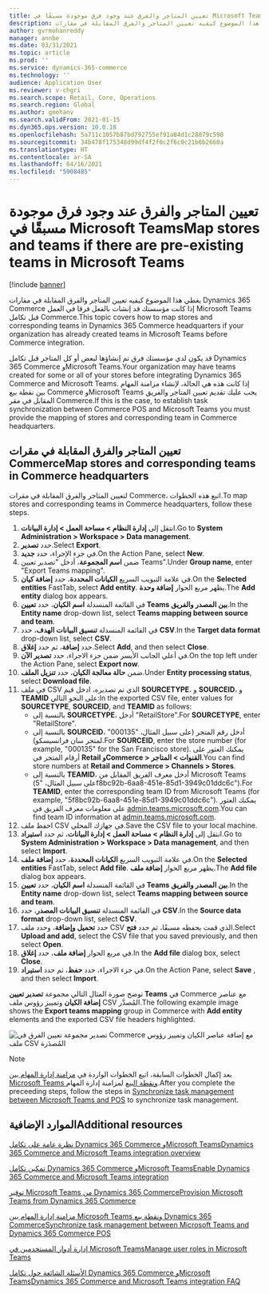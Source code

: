 ```yaml
---
title: تعيين المتاجر والفرق عند وجود فرق موجودة مسبقًا في Microsoft Teams
description: يغطي هذا الموضوع كيفيه تعيين المتاجر والفرق المقابلة في مقارات Dynamics 365 Commerce إذا كانت مؤسستك قد إنشات بالفعل فرقا في العمل Microsoft Teams قبل تكامل Commerce.
author: gvrmohanreddy
manager: annbe
ms.date: 03/31/2021
ms.topic: article
ms.prod: ''
ms.service: dynamics-365-commerce
ms.technology: ''
audience: Application User
ms.reviewer: v-chgri
ms.search.scope: Retail, Core, Operations
ms.search.region: Global
ms.author: gmohanv
ms.search.validFrom: 2021-01-15
ms.dyn365.ops.version: 10.0.18
ms.openlocfilehash: 5a711c1057b87bd792755ef91a84d1c28879c590
ms.sourcegitcommit: 34b478f175348d99df4f2f0c2f6c0c21b6b2660a
ms.translationtype: HT
ms.contentlocale: ar-SA
ms.lasthandoff: 04/16/2021
ms.locfileid: "5908485"
---
```

# <a name="map-stores-and-teams-if-there-are-pre-existing-teams-in-microsoft-teams"></a><span data-ttu-id="ef79f-103">تعيين المتاجر والفرق عند وجود فرق موجودة مسبقًا في Microsoft Teams</span><span class="sxs-lookup"><span data-stu-id="ef79f-103">Map stores and teams if there are pre-existing teams in Microsoft Teams</span></span>

[!include [banner](includes/banner.md)]

<span data-ttu-id="ef79f-104">يغطي هذا الموضوع كيفيه تعيين المتاجر والفرق المقابلة في مقارات Dynamics 365 Commerce إذا كانت مؤسستك قد إنشات بالفعل فرقا في العمل Microsoft Teams قبل تكامل Commerce.</span><span class="sxs-lookup"><span data-stu-id="ef79f-104">This topic covers how to map stores and corresponding teams in Dynamics 365 Commerce headquarters if your organization has already created teams in Microsoft Teams before Commerce integration.</span></span>

<span data-ttu-id="ef79f-105">قد يكون لدي مؤسستك فرق تم إنشاؤها لبعض أو كل المتاجر قبل تكامل Dynamics 365 Commerce وMicrosoft Teams.</span><span class="sxs-lookup"><span data-stu-id="ef79f-105">Your organization may have teams created for some or all of your stores before integrating Dynamics 365 Commerce and Microsoft Teams.</span></span> <span data-ttu-id="ef79f-106">إذا كانت هذه هي الحالة، لإنشاء مزامنة المهام بين نقطة بيع Commerce وMicrosoft Teams يجب عليك تقديم تعيين المتاجر والفريق المقابل في مقر Commerce.</span><span class="sxs-lookup"><span data-stu-id="ef79f-106">If this is the case, to establish task synchronization between Commerce POS and Microsoft Teams you must provide the mapping of stores and corresponding team in Commerce headquarters.</span></span>

## <a name="map-stores-and-corresponding-teams-in-commerce-headquarters"></a><span data-ttu-id="ef79f-107">تعيين المتاجر والفرق المقابلة في مقرات Commerce</span><span class="sxs-lookup"><span data-stu-id="ef79f-107">Map stores and corresponding teams in Commerce headquarters</span></span> 

<span data-ttu-id="ef79f-108">لتعيين المتاجر والفرق المقابلة في مقرات Commerce، اتبع هذه الخطوات.</span><span class="sxs-lookup"><span data-stu-id="ef79f-108">To map stores and corresponding teams in Commerce headquarters, follow these steps.</span></span>

1. <span data-ttu-id="ef79f-109">انتقل إلى **إدارة النظام \> مساحة العمل \> إدارة البيانات**.</span><span class="sxs-lookup"><span data-stu-id="ef79f-109">Go to **System Administration \> Workspace \> Data management**.</span></span>
1. <span data-ttu-id="ef79f-110">حدد **تصدير**.</span><span class="sxs-lookup"><span data-stu-id="ef79f-110">Select **Export**.</span></span> 
1. <span data-ttu-id="ef79f-111">في جزء الإجراء، حدد **جديد**.</span><span class="sxs-lookup"><span data-stu-id="ef79f-111">On the Action Pane, select **New**.</span></span>
1. <span data-ttu-id="ef79f-112">ضمن **اسم المجموعة**، أدخل "تصدير تعيين Teams".</span><span class="sxs-lookup"><span data-stu-id="ef79f-112">Under **Group name**, enter "Export Teams mapping".</span></span>
1. <span data-ttu-id="ef79f-113">في علامة التبويب السريع **الكيانات المحددة**، حدد **إضافة كيان**.</span><span class="sxs-lookup"><span data-stu-id="ef79f-113">On the **Selected entities** FastTab, select **Add entity**.</span></span> <span data-ttu-id="ef79f-114">يظهر مربع الحوار **إضافة وحدة**.</span><span class="sxs-lookup"><span data-stu-id="ef79f-114">The **Add entity** dialog box appears.</span></span>  
1. <span data-ttu-id="ef79f-115">في القائمة المنسدلة **اسم الكيان**، حدد **تعيين Teams بين المصدر والفريق**.</span><span class="sxs-lookup"><span data-stu-id="ef79f-115">In the **Entity name** drop-down list, select **Teams mapping between source and team**.</span></span>
1. <span data-ttu-id="ef79f-116">في القائمة المنسدلة **تنسيق البيانات الهدف**، حدد **CSV**.</span><span class="sxs-lookup"><span data-stu-id="ef79f-116">In the **Target data format** drop-down list, select **CSV**.</span></span>
1. <span data-ttu-id="ef79f-117">حدد **إضافة**، ثم حدد **إغلاق**.</span><span class="sxs-lookup"><span data-stu-id="ef79f-117">Select **Add**, and then select **Close**.</span></span>
1. <span data-ttu-id="ef79f-118">في أعلي الجانب الأيسر ضمن جزء الاجراء، حدد **تصدير الآن**.</span><span class="sxs-lookup"><span data-stu-id="ef79f-118">On the top left under the Action Pane, select **Export now**.</span></span>
1. <span data-ttu-id="ef79f-119">ضمن **حالة معالجة الكيان**، حدد **تنزيل الملف**.</span><span class="sxs-lookup"><span data-stu-id="ef79f-119">Under **Entity processing status**, select **Download file**.</span></span>
1. <span data-ttu-id="ef79f-120">في ملف CSV الذي تم تصديره، ادخل قيم **SOURCETYPE**، و **SOURCEID**، و **TEAMID** على النحو التالي:</span><span class="sxs-lookup"><span data-stu-id="ef79f-120">In the exported CSV file, enter values for **SOURCETYPE**, **SOURCEID**, and **TEAMID** as follows:</span></span>
    - <span data-ttu-id="ef79f-121">بالنسبة إلى **SOURCETYPE**، أدخل "RetailStore".</span><span class="sxs-lookup"><span data-stu-id="ef79f-121">For **SOURCETYPE**, enter "RetailStore".</span></span> 
    - <span data-ttu-id="ef79f-122">بالنسبة إلى **SOURCEID**، أدخل رقم المتجر (على سبيل المثال، "000135" لمتجر سان فرانسيسكو).</span><span class="sxs-lookup"><span data-stu-id="ef79f-122">For **SOURCEID**, enter the store number (for example, "000135" for the San Francisco store).</span></span> <span data-ttu-id="ef79f-123">يمكنك العثور على أرقام المتجر في **Retail وCommerce \> القنوات \> المتاجر**.</span><span class="sxs-lookup"><span data-stu-id="ef79f-123">You can find store numbers at **Retail and Commerce \> Channels \> Stores**.</span></span>
    - <span data-ttu-id="ef79f-124">بالنسبة إلى **TEAMID**، أدخل معرف الفريق المقابل من Microsoft Teams (على سبيل المثال، "5f8bc92b-6aa8-451e-85d1-3949c01ddc6c").</span><span class="sxs-lookup"><span data-stu-id="ef79f-124">For **TEAMID**, enter the corresponding team ID from Microsoft Teams (for example, "5f8bc92b-6aa8-451e-85d1-3949c01ddc6c").</span></span> <span data-ttu-id="ef79f-125">يمكنك العثور على معلومات معرف الفريق في [admin.teams.microsoft.com](https://admin.teams.microsoft.com).</span><span class="sxs-lookup"><span data-stu-id="ef79f-125">You can find team ID information at [admin.teams.microsoft.com](https://admin.teams.microsoft.com).</span></span>
1. <span data-ttu-id="ef79f-126">احفظ ملف CSV في جهازك المحلي.</span><span class="sxs-lookup"><span data-stu-id="ef79f-126">Save the CSV file to your local machine.</span></span>
1. <span data-ttu-id="ef79f-127">انتقل إلى **إدارة النظام \> مساحة العمل \> إدارة البيانات**، ثم حدد **استيراد**.</span><span class="sxs-lookup"><span data-stu-id="ef79f-127">Go to **System Administration \> Workspace \> Data management**, and then select **Import**.</span></span>
1. <span data-ttu-id="ef79f-128">في علامة التبويب السريع **الكيانات المحددة**، حدد **إضافة ملف**.</span><span class="sxs-lookup"><span data-stu-id="ef79f-128">On the **Selected entities** FastTab, select **Add file**.</span></span> <span data-ttu-id="ef79f-129">يظهر مربع الحوار **إضافة ملف**.</span><span class="sxs-lookup"><span data-stu-id="ef79f-129">The **Add file** dialog box appears.</span></span>
1. <span data-ttu-id="ef79f-130">في القائمة المنسدلة **اسم الكيان**، حدد **تعيين Teams بين المصدر والفريق**.</span><span class="sxs-lookup"><span data-stu-id="ef79f-130">In the **Entity name** drop-down list, select **Teams mapping between source and team**.</span></span>
1. <span data-ttu-id="ef79f-131">في القائمة المنسدلة **تنسيق البيانات المصدر**، حدد **CSV**.</span><span class="sxs-lookup"><span data-stu-id="ef79f-131">In the **Source data format** drop-down list, select **CSV**.</span></span>
1. <span data-ttu-id="ef79f-132">حدد **تحميل وإضافة**، وحدد ملف CSV الذي قمت بحفظه مسبقًا، ثم حدد **فتح**.</span><span class="sxs-lookup"><span data-stu-id="ef79f-132">Select **Upload and add**, select the CSV file that you saved previously, and then select **Open**.</span></span>
1. <span data-ttu-id="ef79f-133">في مربع الحوار **إضافة ملف**، حدد **إغلاق**.</span><span class="sxs-lookup"><span data-stu-id="ef79f-133">In the **Add file** dialog box, select **Close**.</span></span>
1. <span data-ttu-id="ef79f-134">في جزء الاجراء، حدد **حفظ**، ثم حدد **استيراد**.</span><span class="sxs-lookup"><span data-stu-id="ef79f-134">On the Action Pane, select **Save** , and then select **Import**.</span></span>

<span data-ttu-id="ef79f-135">توضح صورة المثال التالي مجموعة **تصدير تعيين Teams** في Commerce مع عناصر **إضافة الكيان** وتمييز رؤوس ملف CSV المُصدَّر.</span><span class="sxs-lookup"><span data-stu-id="ef79f-135">The following example image shows the **Export teams mapping** group in Commerce with **Add entity** elements and the exported CSV file headers highlighted.</span></span>

![تصدير مجموعة تعيين الفرق في Commerce مع إضافة عناصر الكيان وتمييز رؤوس ملف CSV المُصدَرة](media/d365-commerce-data-mgmt-export-entity.png)

> [!NOTE]
> <span data-ttu-id="ef79f-137">بعد إكمال الخطوات السابقة، اتبع الخطوات الواردة في [مزامنة إدارة المهام بين Microsoft Teams ونقطة البيع](synchronize-tasks-teams-pos.md) لمزامنة إدارة المهام.</span><span class="sxs-lookup"><span data-stu-id="ef79f-137">After you complete the preceeding steps, follow the steps in [Synchronize task management between Microsoft Teams and POS](synchronize-tasks-teams-pos.md) to synchronize task management.</span></span> 

## <a name="additional-resources"></a><span data-ttu-id="ef79f-138">الموارد الإضافية</span><span class="sxs-lookup"><span data-stu-id="ef79f-138">Additional resources</span></span>

[<span data-ttu-id="ef79f-139">نظرة عامة على تكامل Dynamics 365 Commerce وMicrosoft Teams</span><span class="sxs-lookup"><span data-stu-id="ef79f-139">Dynamics 365 Commerce and Microsoft Teams integration overview</span></span>](commerce-teams-integration.md)

[<span data-ttu-id="ef79f-140">تمكين تكامل Dynamics 365 Commerce وMicrosoft Teams</span><span class="sxs-lookup"><span data-stu-id="ef79f-140">Enable Dynamics 365 Commerce and Microsoft Teams integration</span></span>](enable-teams-integration.md)

[<span data-ttu-id="ef79f-141">توفير Microsoft Teams من Dynamics 365 Commerce</span><span class="sxs-lookup"><span data-stu-id="ef79f-141">Provision Microsoft Teams from Dynamics 365 Commerce</span></span>](provision-teams-from-commerce.md)

[<span data-ttu-id="ef79f-142">مزامنة إدارة المهام بين Microsoft Teams ونقطة بيع Dynamics 365 Commerce</span><span class="sxs-lookup"><span data-stu-id="ef79f-142">Synchronize task management between Microsoft Teams and Dynamics 365 Commerce POS</span></span>](synchronize-tasks-teams-pos.md)

[<span data-ttu-id="ef79f-143">إدارة أدوار المستخدمين في Microsoft Teams</span><span class="sxs-lookup"><span data-stu-id="ef79f-143">Manage user roles in Microsoft Teams</span></span>](manage-user-roles-teams.md)

[<span data-ttu-id="ef79f-144">الأسئلة الشائعة حول تكامل Dynamics 365 Commerce وMicrosoft Teams</span><span class="sxs-lookup"><span data-stu-id="ef79f-144">Dynamics 365 Commerce and Microsoft Teams integration FAQ</span></span>](teams-integration-faq.md)
